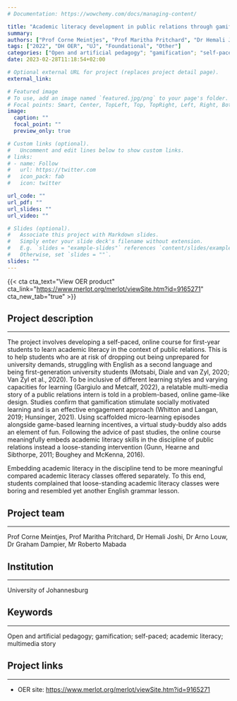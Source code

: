 ```yaml
---
# Documentation: https://wowchemy.com/docs/managing-content/

title: "Academic literacy development in public relations through gamification"
summary: 
authors: ["Prof Corne Meintjes", "Prof Maritha Pritchard", "Dr Hemali Joshi", "Dr Arno Louw", "Dr Graham Dampier", "Mr Roberto Mabada"]
tags: ["2022", "DH OER", "UJ", "Foundational", "Other"]
categories: ["Open and artificial pedagogy"; "gamification"; "self-paced"; "academic literacy"; "multimedia story"]
date: 2023-02-28T11:18:54+02:00

# Optional external URL for project (replaces project detail page).
external_link: 

# Featured image
# To use, add an image named `featured.jpg/png` to your page's folder.
# Focal points: Smart, Center, TopLeft, Top, TopRight, Left, Right, BottomLeft, Bottom, BottomRight.
image:
  caption: ""
  focal_point: ""
  preview_only: true

# Custom links (optional).
#   Uncomment and edit lines below to show custom links.
# links:
# - name: Follow
#   url: https://twitter.com
#   icon_pack: fab
#   icon: twitter

url_code: ""
url_pdf: ""
url_slides: ""
url_video: ""

# Slides (optional).
#   Associate this project with Markdown slides.
#   Simply enter your slide deck's filename without extension.
#   E.g. `slides = "example-slides"` references `content/slides/example-slides.md`.
#   Otherwise, set `slides = ""`.
slides: ""
---
```


{{< cta cta_text="View OER product" cta_link="https://www.merlot.org/merlot/viewSite.htm?id=9165271" cta_new_tab="true" >}}

## Project description
---

The project involves developing a self-paced, online course for first-year students to learn academic literacy in the context of public relations. This is to help students who are at risk of dropping out being unprepared for university demands, struggling with English as a second language and being first-generation university students (Motsabi, Diale and van Zyl, 2020; Van Zyl et al., 2020). To be inclusive of different learning styles and varying capacities for learning (Gargiulo and Metcalf, 2022), a relatable multi-media story of a public relations intern is told in a problem-based, online game-like design. Studies confirm that gamification stimulate socially motivated learning and is an effective engagement approach (Whitton and Langan, 2019; Hunsinger, 2021). Using scaffolded micro-learning episodes alongside game-based learning incentives, a virtual study-buddy also adds an element of fun. Following the advice of past studies, the online course meaningfully embeds academic literacy skills in the discipline of public relations instead a loose-standing intervention (Gunn, Hearne and Sibthorpe, 2011; Boughey and McKenna, 2016). 

Embedding academic literacy in the discipline tend to be more meaningful compared academic literacy classes offered separately. To this end, students complained that loose-standing academic literacy classes were boring and resembled yet another English grammar lesson.

## Project team
---

Prof Corne Meintjes, Prof Maritha Pritchard, Dr Hemali Joshi, Dr Arno Louw, Dr Graham Dampier, Mr Roberto Mabada

## Institution
---

University of Johannesburg

## Keywords
---

Open and artificial pedagogy; gamification; self-paced; academic literacy; multimedia story

## Project links
---

- OER site: https://www.merlot.org/merlot/viewSite.htm?id=9165271
